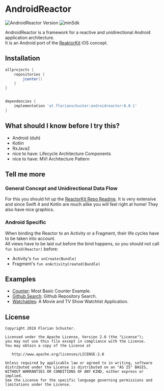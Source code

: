 # AndroidReactor

![AndroidReactor Version](https://img.shields.io/badge/AndroidReactor-0.0.1-red.svg) ![minSdk](https://img.shields.io/badge/minSdk-14-green.svg)

AndroidReactor is a framework for a reactive and unidirectional Android application architecture.  
It is an Android port of the [ReaktorKit](https://github.com/ReactorKit/ReactorKit/) iOS concept.


## Installation

```groovy
allprojects {
    repositories {
        jcenter()
    }
}


dependencies {
    implementation 'at.florianschuster:androidreactor:0.0.1'
}
```


## What should I know before I try this?

* Android (duh)
* Kotlin
* RxJava2
* nice to have: Lifecycle Architecture Components
* nice to have: MVI Architecture Pattern


## Tell me more

### General Concept and Unidirectional Data Flow

For this you should hit up the [ReactorKit Repo Readme](https://github.com/ReactorKit/ReactorKit/blob/master/README.md). It is very extensive and since Swift 4 and Kotlin are much alike you will feel right at home! They also have nice graphics.

### Android Specific

When binding the Reactor to an Activity or a Fragment, their life cycles have to be taken into account.  
All views have to be laid out before the bind happens, so you should not call `fun bind(Reactor)` before:

* Activity's `fun onCreate(Bundle)`
* Fragment's `fun onActivityCreated(Bundle)`


## Examples

* [Counter](https://github.com/floschu/AndroidReactor/tree/master/countersample): Most Basic Counter Example.
* [Github Search](https://github.com/floschu/AndroidReactor/tree/master/githubsample): Github Repository Search.
* [Watchables](https://github.com/floschu/Watchables): A Movie and TV Show Watchlist Application.


## License

```
Copyright 2019 Florian Schuster.

Licensed under the Apache License, Version 2.0 (the "License");
you may not use this file except in compliance with the License.
You may obtain a copy of the License at

   http://www.apache.org/licenses/LICENSE-2.0

Unless required by applicable law or agreed to in writing, software
distributed under the License is distributed on an "AS IS" BASIS,
WITHOUT WARRANTIES OR CONDITIONS OF ANY KIND, either express or implied.
See the License for the specific language governing permissions and
limitations under the License.
```
